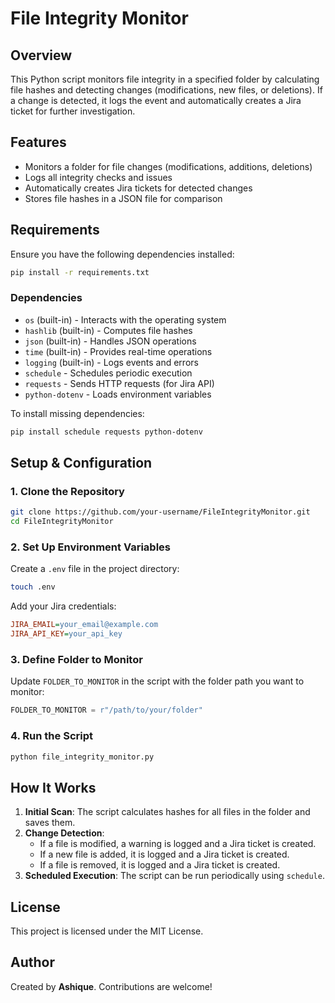 # File Integrity Monitor

## Overview
This Python script monitors file integrity in a specified folder by calculating file hashes and detecting changes (modifications, new files, or deletions). If a change is detected, it logs the event and automatically creates a Jira ticket for further investigation.

## Features
- Monitors a folder for file changes (modifications, additions, deletions)
- Logs all integrity checks and issues
- Automatically creates Jira tickets for detected changes
- Stores file hashes in a JSON file for comparison

## Requirements
Ensure you have the following dependencies installed:

```bash
pip install -r requirements.txt
```

### Dependencies
- `os` (built-in) - Interacts with the operating system
- `hashlib` (built-in) - Computes file hashes
- `json` (built-in) - Handles JSON operations
- `time` (built-in) - Provides real-time operations
- `logging` (built-in) - Logs events and errors
- `schedule` - Schedules periodic execution
- `requests` - Sends HTTP requests (for Jira API)
- `python-dotenv` - Loads environment variables

To install missing dependencies:

```bash
pip install schedule requests python-dotenv
```

## Setup & Configuration
### 1. Clone the Repository
```bash
git clone https://github.com/your-username/FileIntegrityMonitor.git
cd FileIntegrityMonitor
```

### 2. Set Up Environment Variables
Create a `.env` file in the project directory:

```bash
touch .env
```
Add your Jira credentials:

```ini
JIRA_EMAIL=your_email@example.com
JIRA_API_KEY=your_api_key
```

### 3. Define Folder to Monitor
Update `FOLDER_TO_MONITOR` in the script with the folder path you want to monitor:
```python
FOLDER_TO_MONITOR = r"/path/to/your/folder"
```

### 4. Run the Script
```bash
python file_integrity_monitor.py
```

## How It Works
1. **Initial Scan**: The script calculates hashes for all files in the folder and saves them.
2. **Change Detection**:
   - If a file is modified, a warning is logged and a Jira ticket is created.
   - If a new file is added, it is logged and a Jira ticket is created.
   - If a file is removed, it is logged and a Jira ticket is created.
3. **Scheduled Execution**: The script can be run periodically using `schedule`.

## License
This project is licensed under the MIT License.

## Author
Created by **Ashique**. Contributions are welcome!


